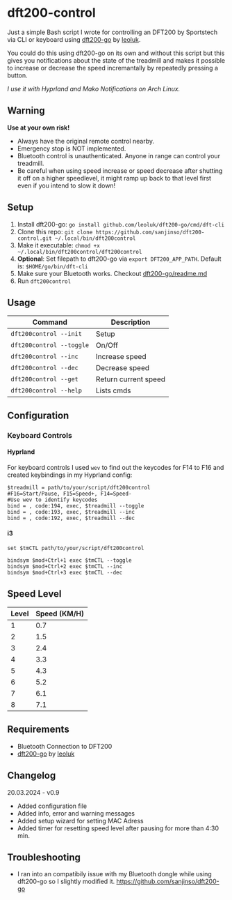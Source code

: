 # dft200-control
Just a simple Bash script I wrote for controlling an DFT200 by Sportstech via CLI or keyboard using [dft200-go](https://github.com/leoluk/dft200-go) by [leoluk](https://github.com/leoluk). 

You could do this using dft200-go on its own and without this script but this gives you notifications about the state of the treadmill and makes it possible to increase or decrease the speed incremantally by repeatedly pressing a button.

*I use it with Hyprland and Mako Notifications on Arch Linux.*

## Warning 
**Use at your own risk!**
- Always have the original remote control nearby. 
- Emergency stop is NOT implemented.
- Bluetooth control is unauthenticated. Anyone in range can control your treadmill.
- Be careful when using speed increase or speed decrease after shutting it off on a higher speedlevel, it might ramp up back to that level first even if you intend to slow it down!

## Setup
1. Install dft200-go: ```go install github.com/leoluk/dft200-go/cmd/dft-cli```
2. Clone this repo: ```git clone https://github.com/sanjinso/dft200-control.git ~/.local/bin/dft200control```
3. Make it executable: ```chmod +x ~/.local/bin/dft200control/dft200control```
4. **Optional**: Set filepath to dft200-go via ```export DFT200_APP_PATH```. Default is: ```$HOME/go/bin/dft-cli```
5. Make sure your Bluetooth works. Checkout [dft200-go/readme.md](https://github.com/leoluk/dft200-go)
6. Run ```dft200control```

## Usage
| Command | Description |
|-------------------------------|--------------------------|
| ```dft200control --init``` | Setup |
| ```dft200control --toggle``` | On/Off |
| ```dft200control --inc``` | Increase speed |
| ```dft200control --dec``` | Decrease speed |
| ```dft200control --get``` | Return current speed |
| ```dft200control --help```| Lists cmds |

## Configuration

### Keyboard Controls

#### Hyprland
For keyboard controls I used ```wev``` to find out the keycodes for F14 to F16 and created keybindings in my Hyprland config:

```
$treadmill = path/to/your/script/dft200control
#F16=Start/Pause, F15=Speed+, F14=Speed-
#Use wev to identify keycodes
bind = , code:194, exec, $treadmill --toggle
bind = , code:193, exec, $treadmill --inc
bind = , code:192, exec, $treadmill --dec
```

#### i3
```
set $tmCTL path/to/your/script/dft200control

bindsym $mod+Ctrl+1 exec $tmCTL --toggle
bindsym $mod+Ctrl+2 exec $tmCTL --inc
bindsym $mod+Ctrl+3 exec $tmCTL --dec
```

## Speed Level

| Level | Speed (KM/H) |
|-------|--------------|
| 1 | 0.7 |
| 2 | 1.5 |
| 3 | 2.4 |
| 4 | 3.3 |
| 5 | 4.3 |
| 6 | 5.2 |
| 7 | 6.1 |
| 8 | 7.1 |

## Requirements
-  Bluetooth Connection to DFT200
-  [dft200-go](https://github.com/leoluk/dft200-go) by [leoluk](https://github.com/leoluk)


## Changelog

20.03.2024 - v0.9
- Added configuration file
- Added info, error and warning messages
- Added setup wizard for setting MAC Adress
- Added timer for resetting speed level after pausing for more than 4:30 min. 


## Troubleshooting

- I ran into an compatibily issue with my Bluetooth dongle while using dft200-go so I slightly modified it. https://github.com/sanjinso/dft200-go


